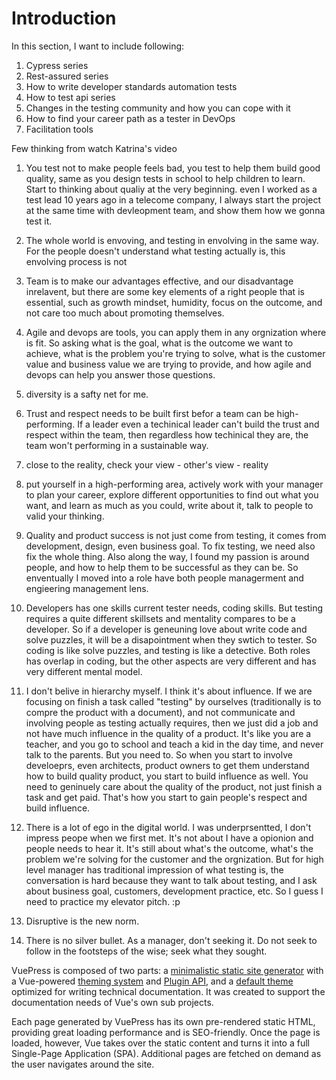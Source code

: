 # Introduction

In this section, I want to include following:

1. Cypress series
2. Rest-assured series
3. How to write developer standards automation tests
4. How to test api series
5. Changes in the testing community and how you can cope with it
6. How to find your career path as a tester in DevOps
7. Facilitation tools

Few thinking from watch Katrina's video

1. You test not to make people feels bad, you test to help them build good quality, same as you design tests in school to help children to learn. Start to thinking about qualiy at the very beginning. even I worked as a test lead 10 years ago in a telecome company, I always start the project at the same time with devleopment team, and show them how we gonna test it.

2. The whole world is envoving, and testing in envolving in the same way. For the people doesn't understand what testing actually is, this envolving process is not

3. Team is to make our advantages effective, and our disadvantage inrelavent, but there are some key elements of a right people that is essential, such as growth mindset, humidity, focus on the outcome, and not care too much about promoting themselves.

4. Agile and devops are tools, you can apply them in any orgnization where is fit. So asking what is the goal, what is the outcome we want to achieve, what is the problem you're trying to solve, what is the customer value and business value we are trying to provide, and how agile and devops can help you answer those questions.

5. diversity is a safty net for me.

6. Trust and respect needs to be built first befor a team can be high-performing. If a leader even a techinical leader can't build the trust and respect within the team, then regardless how techinical they are, the team won't performing in a sustainable way.

7. close to the reality, check your view - other's view - reality

8. put yourself in a high-performing area, actively work with your manager to plan your career, explore different opportunities to find out what you want, and learn as much as you could, write about it, talk to people to valid your thinking.

9. Quality and product success is not just come from testing, it comes from development, design, even business goal. To fix testing, we need also fix the whole thing. Also along the way, I found my passion is around people, and how to help them to be successful as they can be. So enventually I moved into a role have both people managerment and engieering management lens.

10. Developers has one skills current tester needs, coding skills. But testing requires a quite different skillsets and mentality compares to be a developer. So if a developer is geneuning love about write code and solve puzzles, it will be a disapointment when they swtich to tester. So coding is like solve puzzles, and testing is like a detective. Both roles has overlap in coding, but the other aspects are very different and has very different mental model.

11. I don't belive in hierarchy myself. I think it's about influence. If we are focusing on finish a task called "testing" by ourselves (traditionally is to compre the product with a document), and not communicate and involving people as testing actually requires, then we just did a job and not have much influence in the quality of a product. It's like you are a teacher, and you go to school and teach a kid in the day time, and never talk to the parents. But you need to. So when you start to involve develoeprs, even architects, product owners to get them understand how to build quality product, you start to build influence as well. You need to geninuely care about the quality of the product, not just finish a task and get paid. That's how you start to gain people's respect and build influence.

12. There is a lot of ego in the digital world. I was underprsentted, I don't impress peope when we first met. It's not about I have a opionion and people needs to hear it. It's still about what's the outcome, what's the problem we're solving for the customer and the orgnization. But for high level manager has traditional impression of what testing is, the conversation is hard because they want to talk about testing, and I ask about business goal, customers, development practice, etc. So I guess I need to practice my elevator pitch. :p

13. Disruptive is the new norm.

14. There is no silver bullet. As a manager, don't seeking it. Do not seek to follow in the footsteps of the wise; seek what they sought.

VuePress is composed of two parts: a [minimalistic static site generator](https://github.com/vuejs/vuepress/tree/master/packages/%40vuepress/core) with a Vue-powered [theming system](https://v1.vuepress.vuejs.org/theme/) and [Plugin API](https://v1.vuepress.vuejs.org/plugin/), and a [default theme](https://v1.vuepress.vuejs.org/theme/default-theme-config.html) optimized for writing technical documentation. It was created to support the documentation needs of Vue's own sub projects.

Each page generated by VuePress has its own pre-rendered static HTML, providing great loading performance and is SEO-friendly. Once the page is loaded, however, Vue takes over the static content and turns it into a full Single-Page Application (SPA). Additional pages are fetched on demand as the user navigates around the site.

<demo-1/>
<OtherComponent/>
<Foo-Bar/>
